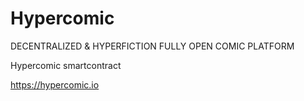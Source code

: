 # Hypercomic

DECENTRALIZED & HYPERFICTION
FULLY OPEN COMIC PLATFORM

Hypercomic smartcontract

https://hypercomic.io
